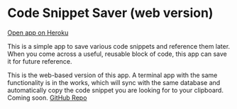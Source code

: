 # Code Snippet Saver (web version)

<p>
<a href="https://snippet-web.herokuapp.com/" target="_blank">Open app on Heroku</a>
</p>

This is a simple app to save various code snippets and reference them later. When you come across a useful, reusable block of code, this app can save it for future reference. 

This is the web-based version of this app. A terminal app with the same functionality is in the works, which will sync with the same database and automatically copy the code snippet you are looking for to your clipboard. Coming soon. [GitHub Repo](https://www.github.com/adnanyousef/snippet-save)
